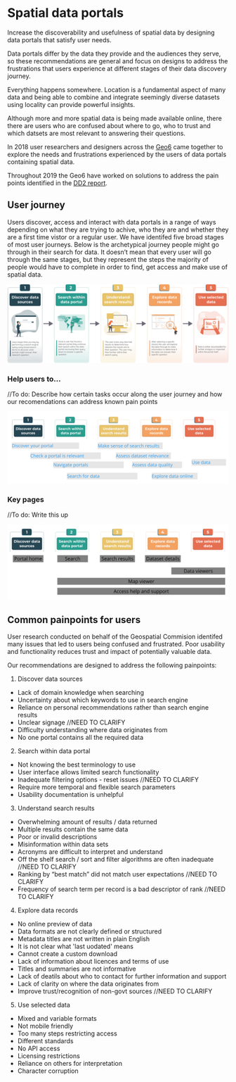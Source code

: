 # Spatial data portals

Increase the discoverability and usefulness of spatial data by designing data portals that satisfy user needs. 

Data portals differ by the data they provide and the audiences they serve, so these recommendations are general and focus on designs to address the frustrations that users experience at different stages of their data discovery journey.

Everything happens somewhere. Location is a fundamental aspect of many data and being able to combine and integrate seemingly diverse datasets using locality can provide powerful insights. 

Although more and more spatial data is being made available online, there there are users who are confused about where to go, who to trust and which datsets are most relevant to answering their questions.       

In 2018 user researchers and designers across the <u>Geo6</u> came together to explore the needs and frustrations experienced by the users of data portals containing spatial data.

Throughout 2019 the Geo6 have worked on solutions to address the pain points identified in the <u>DD2 report</u>.

## User journey
Users discover, access and interact with data portals in a range of ways depending on what they are trying to achive, who they are and whether they are a first time vistor or a regular user. We have identifed five broad stages of most user journeys. Below is the archetypical journey people might go through in their search for data. It doesn’t mean that every user will go through the same stages, but they represent the steps the majority of people would have to complete in order to find, get access and make use of spatial data. 

![User Journey Stages](../_media/spatial-data-journey-v3.svg)

### Help users to...
//To do: Describe how certain tasks occur along the user journey and how our recomendations can address known pain points  

![User tasks](../_media/UserJourney-tasks.jpg)

### Key pages
//To do: Write this up 

![User tasks](../_media/UserJourney-pages.jpg)

## Common painpoints for users
User research conducted on behalf of the Geospatial Commision identifed many issues that led to users being confused and frustrated. Poor usability and functionality reduces trust and impact of potentially valuable data. 

Our recommendations are designed to address the following painpoints:  
1. Discover data sources
* Lack of domain knowledge when searching
* Uncertainty about which keywords to use in search engine
* Reliance on personal recommendations rather than search engine results
* Unclear signage //NEED TO CLARIFY
* Difficulty understanding where data originates from
* No one portal contains all the required data
2. Search within data portal
* Not knowing the best terminology to use
* User interface allows limited search functionality
* Inadequate filtering options - reset issues //NEED TO CLARIFY 
* Require more temporal and flexible search parameters
* Usability documentation is unhelpful
3. Understand search results
* Overwhelming amount of results / data returned
* Multiple results contain the same data
* Poor or invalid descriptions
* Misinformation within data sets 
* Acronyms are difficult to interpret and understand
* Off the shelf search / sort and filter algorithms are often inadequate //NEED TO CLARIFY
* Ranking by “best match” did not match user expectations //NEED TO CLARIFY
* Frequency of search term per record is a bad descriptor of rank //NEED TO CLARIFY
4. Explore data records
* No online preview of data
* Data formats are not clearly defined or structured
* Metadata titles are not written in plain English
* It is not clear what 'last uodated' means
* Cannot create a custom download
* Lack of information about licences and terms of use
* Titles and summaries are not informative
* Lack of deatils about who to contact for further information and support
* Lack of clarity on where the data originates from 
* Improve trust/recognition of non-govt sources //NEED TO CLARIFY
5. Use selected data
* Mixed and variable formats
* Not mobile friendly
* Too many steps restricting access
* Different standards
* No API access
* Licensing restrictions
* Reliance on others for interpretation
* Character corruption
